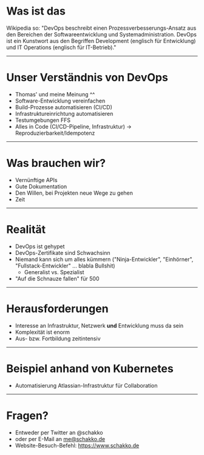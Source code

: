# Was ist das

Wikipedia so: "DevOps beschreibt einen Prozessverbesserungs-Ansatz aus den Bereichen der Softwareentwicklung und Systemadministration. DevOps ist ein Kunstwort aus den Begriffen Development (englisch für Entwicklung) und IT Operations (englisch für IT-Betrieb)."

---

# Unser Verständnis von DevOps
- Thomas' und meine Meinung ^^
- Software-Entwicklung vereinfachen
- Build-Prozesse automatisieren (CI/CD)
- Infrastruktureinrichtung automatisieren
- Testumgebungen FFS
- Alles in Code (CI/CD-Pipeline, Infrastruktur) -> Reproduzierbarkeit/Idempotenz

---

# Was brauchen wir?
- Vernünftige APIs
- Gute Dokumentation
- Den Willen, bei Projekten neue Wege zu gehen
- Zeit

---

# Realität
- DevOps ist gehypet
- DevOps-Zertifikate sind Schwachsinn
- Niemand kann sich um alles kümmern ("Ninja-Entwickler", "Einhörner", "Fullstack-Entwickler" ... blabla Bullshit)
  - Generalist vs. Spezialist
- "Auf die Schnauze fallen" für 500
---

# Herausforderungen
- Interesse an Infrastruktur, Netzwerk __und__ Entwicklung muss da sein
- Komplexität ist enorm
- Aus- bzw. Fortbildung zeitintensiv

---

# Beispiel anhand von Kubernetes
- Automatisierung Atlassian-Infrastruktur für Collaboration

---

# Fragen?
- Entweder per Twitter an @schakko
- oder per E-Mail an me@schakko.de
- Website-Besuch-Befehl: https://www.schakko.de
